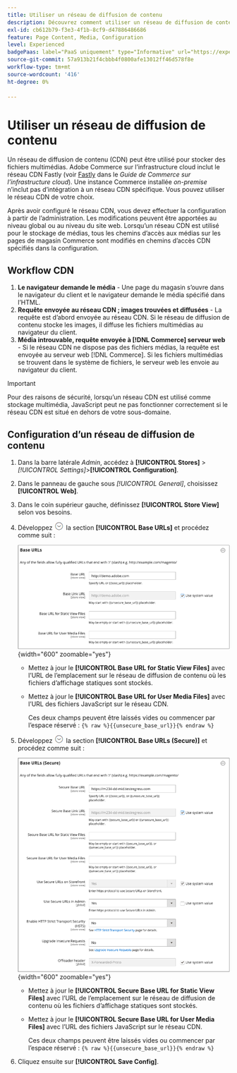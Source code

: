 ```yaml
---
title: Utiliser un réseau de diffusion de contenu
description: Découvrez comment utiliser un réseau de diffusion de contenu (CDN) pour stocker des fichiers multimédias.
exl-id: cb612b79-f3e3-4f1b-8cf9-d47886486686
feature: Page Content, Media, Configuration
level: Experienced
badgePaas: label="PaaS uniquement" type="Informative" url="https://experienceleague.adobe.com/fr/docs/commerce/user-guides/product-solutions" tooltip="S’applique uniquement aux projets Adobe Commerce on Cloud (infrastructure PaaS gérée par Adobe) et aux projets On-premise."
source-git-commit: 57a913b21f4cbbb4f0800afe13012ff46d578f8e
workflow-type: tm+mt
source-wordcount: '416'
ht-degree: 0%

---
```


# Utiliser un réseau de diffusion de contenu

Un réseau de diffusion de contenu (CDN) peut être utilisé pour stocker des fichiers multimédias. Adobe Commerce sur l’infrastructure cloud inclut le réseau CDN Fastly (voir [Fastly](https://experienceleague.adobe.com/docs/commerce-cloud-service/user-guide/cdn/fastly.html?lang=fr) dans le _Guide de Commerce sur l’infrastructure cloud_). Une instance Commerce installée _on-premise_ n’inclut pas d’intégration à un réseau CDN spécifique. Vous pouvez utiliser le réseau CDN de votre choix.

Après avoir configuré le réseau CDN, vous devez effectuer la configuration à partir de l’administration. Les modifications peuvent être apportées au niveau global ou au niveau du site web. Lorsqu’un réseau CDN est utilisé pour le stockage de médias, tous les chemins d’accès aux médias sur les pages de magasin Commerce sont modifiés en chemins d’accès CDN spécifiés dans la configuration.

## Workflow CDN

1. **Le navigateur demande le média** - Une page du magasin s’ouvre dans le navigateur du client et le navigateur demande le média spécifié dans l’HTML.
1. **Requête envoyée au réseau CDN ; images trouvées et diffusées** - La requête est d’abord envoyée au réseau CDN. Si le réseau de diffusion de contenu stocke les images, il diffuse les fichiers multimédias au navigateur du client.
1. **Média introuvable, requête envoyée à [!DNL Commerce] serveur web** - Si le réseau CDN ne dispose pas des fichiers médias, la requête est envoyée au serveur web [!DNL Commerce]. Si les fichiers multimédias se trouvent dans le système de fichiers, le serveur web les envoie au navigateur du client.

>[!IMPORTANT]
>
>Pour des raisons de sécurité, lorsqu’un réseau CDN est utilisé comme stockage multimédia, JavaScript peut ne pas fonctionner correctement si le réseau CDN est situé en dehors de votre sous-domaine.

## Configuration d’un réseau de diffusion de contenu

1. Dans la barre latérale _Admin_, accédez à **[!UICONTROL Stores]** > _[!UICONTROL Settings]_>**[!UICONTROL Configuration]**.

1. Dans le panneau de gauche sous _[!UICONTROL General]_, choisissez **[!UICONTROL Web]**.

1. Dans le coin supérieur gauche, définissez **[!UICONTROL Store View]** selon vos besoins.

1. Développez ![Sélecteur d’extension](../assets/icon-display-expand.png) la section **[!UICONTROL Base URLs]** et procédez comme suit :

   ![Configuration générale - URL de base web](./assets/web-base-urls.png){width="600" zoomable="yes"}

   - Mettez à jour le **[!UICONTROL Base URL for Static View Files]** avec l’URL de l’emplacement sur le réseau de diffusion de contenu où les fichiers d’affichage statiques sont stockés.

   - Mettez à jour le **[!UICONTROL Base URL for User Media Files]** avec l’URL des fichiers JavaScript sur le réseau CDN.

     Ces deux champs peuvent être laissés vides ou commencer par l’espace réservé : `{% raw %}{{unsecure_base_url}}{% endraw %}`

1. Développez ![Sélecteur d’extension](../assets/icon-display-expand.png) la section **[!UICONTROL Base URLs (Secure)]** et procédez comme suit :

   ![Configuration générale - URL de base web (sécurisée)](./assets/web-base-urls-secure.png){width="600" zoomable="yes"}

   - Mettez à jour le **[!UICONTROL Secure Base URL for Static View Files]** avec l’URL de l’emplacement sur le réseau de diffusion de contenu où les fichiers d’affichage statiques sont stockés.

   - Mettez à jour le **[!UICONTROL Secure Base URL for User Media Files]** avec l’URL des fichiers JavaScript sur le réseau CDN.

     Ces deux champs peuvent être laissés vides ou commencer par l’espace réservé : `{% raw %}{{unsecure_base_url}}{% endraw %}`

1. Cliquez ensuite sur **[!UICONTROL Save Config]**.
